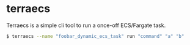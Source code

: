# terraecs

Terraecs is a simple cli tool to run a once-off ECS/Fargate task.

```bash
$ terraecs --name "foobar_dynamic_ecs_task" run "command" "a" "b"
```
